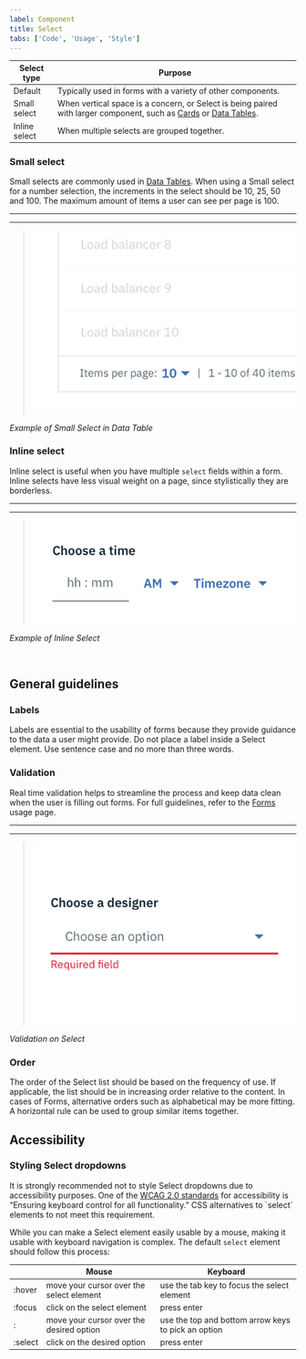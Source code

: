```yaml
---
label: Component
title: Select
tabs: ['Code', 'Usage', 'Style']
---
```


| Select type   | Purpose                                                                                                                                                     |
| ------------- | ----------------------------------------------------------------------------------------------------------------------------------------------------------- |
| Default       | Typically used in forms with a variety of other components.                                                                                                 |
| Small select  | When vertical space is a concern, or Select is being paired with larger component, such as [Cards](/add-ons/card) or [Data Tables](/components/data-table). |
| Inline select | When multiple selects are grouped together.                                                                                                                 |

### Small select

Small selects are commonly used in [Data Tables](/components/data-table). When using a Small select for a number selection, the increments in the select should be 10, 25, 50 and 100. The maximum amount of items a user can see per page is 100.

---

---

> ![example of Small Select in Data Table](images/select-usage-3.png)

_Example of Small Select in Data Table_

### Inline select

Inline select is useful when you have multiple `select` fields within a form. Inline selects have less visual weight on a page, since stylistically they are borderless.

---

---

> ![example of Inline Select](images/select-usage-4.png)

_Example of Inline Select_

<br>

## General guidelines

### Labels

Labels are essential to the usability of forms because they provide guidance to the data a user might provide. Do not place a label inside a Select element. Use sentence case and no more than three words.

### Validation

Real time validation helps to streamline the process and keep data clean when the user is filling out forms. For full guidelines, refer to the [Forms](/components/form) usage page.

---

---

> ![validation on select element](images/select-usage-1.png)

_Validation on Select_

### Order

The order of the Select list should be based on the frequency of use. If applicable, the list should be in increasing order relative to the content. In cases of Forms, alternative orders such as alphabetical may be more fitting. A horizontal rule can be used to group similar items together.

## Accessibility

### Styling Select dropdowns

<p>It is strongly recommended not to style Select dropdowns due to accessibility purposes.
One of the <a href="https://www.w3.org/TR/WCAG20-TECHS/G202.html" target=blank>WCAG 2.0 standards</a> for accessibility is “Ensuring keyboard control for all functionality.” CSS alternatives to `select` elements to not meet this requirement.</p>

While you can make a Select element easily usable by a mouse, making it usable with keyboard navigation is complex. The default `select` element should follow this process:

|         | Mouse                                    | Keyboard                                            |
| ------- | ---------------------------------------- | --------------------------------------------------- |
| :hover  | move your cursor over the select element | use the tab key to focus the select element         |
| :focus  | click on the select element              | press enter                                         |
| :       | move your cursor over the desired option | use the top and bottom arrow keys to pick an option |
| :select | click on the desired option              | press enter                                         |
